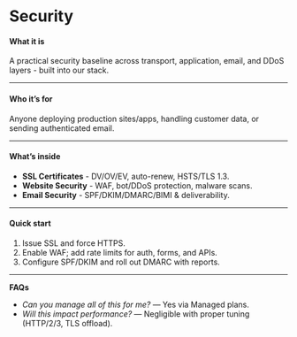 # Security

#### **What it is**

A practical security baseline across transport, application, email, and DDoS layers - built into our stack.

***

#### **Who it’s for**

Anyone deploying production sites/apps, handling customer data, or sending authenticated email.

***

#### **What’s inside**

* **SSL Certificates** - DV/OV/EV, auto-renew, HSTS/TLS 1.3.
* **Website Security** - WAF, bot/DDoS protection, malware scans.
* **Email Security** - SPF/DKIM/DMARC/BIMI & deliverability.

***

#### **Quick start**

1. Issue SSL and force HTTPS.
2. Enable WAF; add rate limits for auth, forms, and APIs.
3. Configure SPF/DKIM and roll out DMARC with reports.

***

**FAQs**

* _Can you manage all of this for me?_ — Yes via Managed plans.
* _Will this impact performance?_ — Negligible with proper tuning (HTTP/2/3, TLS offload).
